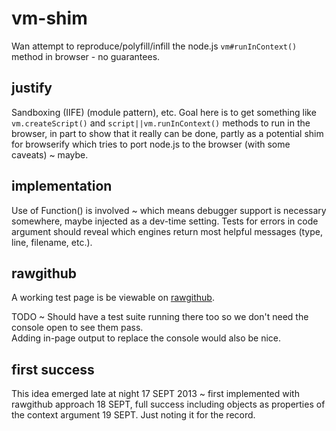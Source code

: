 vm-shim
=======

Wan attempt to reproduce/polyfill/infill the node.js <code>vm#runInContext()</code> method in browser - no guarantees.

justify
-------

Sandboxing (IIFE) (module pattern), etc.  Goal here is to get something like <code>vm.createScript()</code> 
and <code>script||vm.runInContext()</code> methods to run in the browser, in part to show that it really can be 
done, partly as a potential shim for browserify which tries to port node.js to the browser (with some caveats) ~ maybe.

implementation
--------------

Use of Function() is involved ~ which means debugger support is necessary somewhere, maybe 
injected as a dev-time setting.  Tests for errors in code argument should reveal which engines return most helpful 
messages (type, line, filename, etc.).

rawgithub
---------

A working test page is be viewable on 
<a href='//rawgithub.com/dfkaye/vm-shim/master/test.html' target='_new' title='opens in new tab or window'>
  rawgithub</a>.

TODO ~ Should have a test suite running there too so we don't need the console open to see them pass.  
Adding in-page output to replace the console would also be nice.

first success
-------------

This idea emerged late at night 17 SEPT 2013 ~ first implemented with rawgithub approach 18 SEPT, full success including objects 
as properties of the context argument 19 SEPT.  Just noting it for the record.


